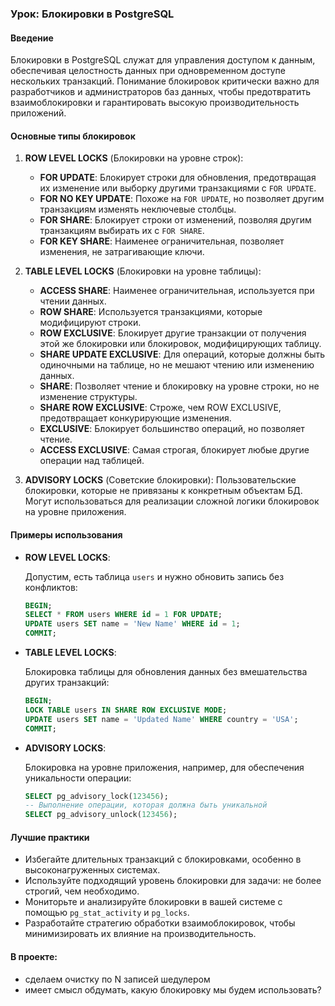 ### Урок: Блокировки в PostgreSQL

#### Введение
Блокировки в PostgreSQL служат для управления доступом к данным, обеспечивая целостность данных при одновременном доступе нескольких транзакций. Понимание блокировок критически важно для разработчиков и администраторов баз данных, чтобы предотвратить взаимоблокировки и гарантировать высокую производительность приложений.

#### Основные типы блокировок

1. **ROW LEVEL LOCKS** (Блокировки на уровне строк):
    - **FOR UPDATE**: Блокирует строки для обновления, предотвращая их изменение или выборку другими транзакциями с `FOR UPDATE`.
    - **FOR NO KEY UPDATE**: Похоже на `FOR UPDATE`, но позволяет другим транзакциям изменять неключевые столбцы.
    - **FOR SHARE**: Блокирует строки от изменений, позволяя другим транзакциям выбирать их с `FOR SHARE`.
    - **FOR KEY SHARE**: Наименее ограничительная, позволяет изменения, не затрагивающие ключи.

2. **TABLE LEVEL LOCKS** (Блокировки на уровне таблицы):
    - **ACCESS SHARE**: Наименее ограничительная, используется при чтении данных.
    - **ROW SHARE**: Используется транзакциями, которые модифицируют строки.
    - **ROW EXCLUSIVE**: Блокирует другие транзакции от получения этой же блокировки или блокировок, модифицирующих таблицу.
    - **SHARE UPDATE EXCLUSIVE**: Для операций, которые должны быть одиночными на таблице, но не мешают чтению или изменению данных.
    - **SHARE**: Позволяет чтение и блокировку на уровне строки, но не изменение структуры.
    - **SHARE ROW EXCLUSIVE**: Строже, чем ROW EXCLUSIVE, предотвращает конкурирующие изменения.
    - **EXCLUSIVE**: Блокирует большинство операций, но позволяет чтение.
    - **ACCESS EXCLUSIVE**: Самая строгая, блокирует любые другие операции над таблицей.

3. **ADVISORY LOCKS** (Советские блокировки):
   Пользовательские блокировки, которые не привязаны к конкретным объектам БД. Могут использоваться для реализации сложной логики блокировок на уровне приложения.

#### Примеры использования

- **ROW LEVEL LOCKS**:

  Допустим, есть таблица `users` и нужно обновить запись без конфликтов:
  ```sql
  BEGIN;
  SELECT * FROM users WHERE id = 1 FOR UPDATE;
  UPDATE users SET name = 'New Name' WHERE id = 1;
  COMMIT;
  ```

- **TABLE LEVEL LOCKS**:

  Блокировка таблицы для обновления данных без вмешательства других транзакций:
  ```sql
  BEGIN;
  LOCK TABLE users IN SHARE ROW EXCLUSIVE MODE;
  UPDATE users SET name = 'Updated Name' WHERE country = 'USA';
  COMMIT;
  ```

- **ADVISORY LOCKS**:

  Блокировка на уровне приложения, например, для обеспечения уникальности операции:
  ```sql
  SELECT pg_advisory_lock(123456);
  -- Выполнение операции, которая должна быть уникальной
  SELECT pg_advisory_unlock(123456);
  ```

#### Лучшие практики

- Избегайте длительных транзакций с блокировками, особенно в высоконагруженных системах.
- Используйте подходящий уровень блокировки для задачи: не более строгий, чем необходимо.
- Мониторьте и анализируйте блокировки в вашей системе с помощью `pg_stat_activity` и `pg_locks`.
- Разработайте стратегию обработки взаимоблокировок, чтобы минимизировать их влияние на производительность.

#### В проекте:
- сделаем очистку по N записей шедулером
- имеет смысл обдумать, какую блокировку мы будем использовать?
